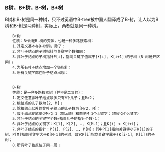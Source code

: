 ### B树，B+树，B-树，B*树

B树和B-树是同一种树，只不过英语中B-tree被中国人翻译成了B-树，让人以为B树和B-树是两种树，实际上，两者就是同一种树。



```
　　B+树
　　性质：B+树是B-树的变体，也是一种多路搜索树：
　　1.其定义基本与B-树同，除了：
　　2.非叶子结点的子树指针与关键字个数相同；
　　3.非叶子结点的子树指针P[i]，指向关键字值属于[K[i], K[i+1])的子树（B-树是开区间）；
　　4.为所有叶子结点增加一个链指针；
　　5.所有关键字都在叶子结点出现；
　　

　　B-树
　　性质：是一种多路搜索树（并不是二叉的）：
　　1.定义任意非叶子结点最多只有M个儿子；且M>2；
　　2.根结点的儿子数为[2, M]；
　　3.除根结点以外的非叶子结点的儿子数为[M/2, M]；
　　4.每个结点存放至少M/2-1（取上整）和至多M-1个关键字；（至少2个关键字）
　　5.非叶子结点的关键字个数=指向儿子的指针个数-1；
　　6.非叶子结点的关键字：K[1], K[2], …, K[M-1]；且K[i] < K[i+1]；
　　7.非叶子结点的指针：P[1], P[2], …, P[M]；其中P[1]指向关键字小于K[1]的子树，P[M]指向关键字大于K[M-1]的子树，其它P[i]指向关键字属于(K[i-1], K[i])的子树；
　　8.所有叶子结点位于同一层；
```